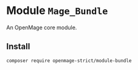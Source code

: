 # Module `Mage_Bundle`

An OpenMage core module.

## Install

``` bash
composer require openmage-strict/module-bundle
```

